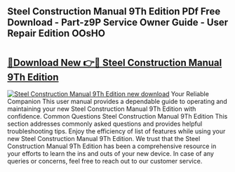 ## Steel Construction Manual 9Th Edition PDf Free Download - Part-z9P Service Owner Guide - User Repair Edition OOsHO

# <h2><a href="http://bc57672.oget.top/?id=Steel+Construction+Manual+9Th+Edition">🔗Download New 👉🔴 Steel Construction Manual 9Th Edition</a></h2>

[![Steel Construction Manual 9Th Edition new download](https://i.imgur.com/5g1atiW.png)](http://bc57672.oget.top/?id=Steel+Construction+Manual+9Th+Edition)
Your Reliable Companion This user manual provides a dependable guide to operating and maintaining your new Steel Construction Manual 9Th Edition with confidence. Common Questions Steel Construction Manual 9Th Edition This section addresses commonly asked questions and provides helpful troubleshooting tips. Enjoy the efficiency of list of features while using your new Steel Construction Manual 9Th Edition. We trust that the Steel Construction Manual 9Th Edition has been a comprehensive resource in your efforts to learn the ins and outs of your new device. In case of any queries or concerns, feel free to reach out to our customer service.
